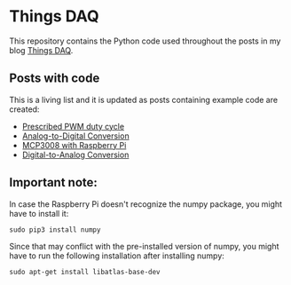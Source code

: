 # Things DAQ

This repository contains the Python code used throughout the posts in my blog
[Things DAQ](https://thingsdaq.org/).

## Posts with code
This is a living list and it is updated as posts containing example code are created:
* [Prescribed PWM duty cycle](https://thingsdaq.org/2022/01/02/prescribed-pwm-duty-cycle/)
* [Analog-to-Digital Conversion](https://thingsdaq.org/2022/01/17/analog-to-digital-conversion/)
* [MCP3008 with Raspberry Pi](https://thingsdaq.org/2022/01/24/mcp3008-with-raspberry-pi/)
* [Digital-to-Analog Conversion](https://thingsdaq.org/2022/02/02/digital-to-analog-conversion/)


## Important note:
In case the Raspberry Pi doesn't recognize the numpy package, you might have to install it:

```
sudo pip3 install numpy
```

Since that may conflict with the pre-installed version of numpy, you might have to run
the following installation after installing numpy:

```
sudo apt-get install libatlas-base-dev
```

